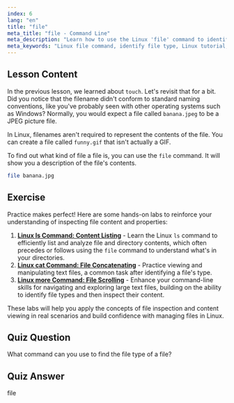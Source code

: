 ```yaml
---
index: 6
lang: "en"
title: "file"
meta_title: "file - Command Line"
meta_description: "Learn how to use the Linux 'file' command to identify file types and contents. Understand Linux file naming conventions with this beginner-friendly guide."
meta_keywords: "Linux file command, identify file type, Linux tutorial, file naming, beginner Linux, Linux guide"
---
```


## Lesson Content

In the previous lesson, we learned about `touch`. Let's revisit that for a bit. Did you notice that the filename didn't conform to standard naming conventions, like you've probably seen with other operating systems such as Windows? Normally, you would expect a file called `banana.jpeg` to be a JPEG picture file.

In Linux, filenames aren't required to represent the contents of the file. You can create a file called `funny.gif` that isn't actually a GIF.

To find out what kind of file a file is, you can use the `file` command. It will show you a description of the file's contents.

```bash
file banana.jpg
```

## Exercise

Practice makes perfect! Here are some hands-on labs to reinforce your understanding of inspecting file content and properties:

1. **[Linux ls Command: Content Listing](https://labex.io/labs/linux-linux-ls-command-content-listing-219205)** - Learn the Linux `ls` command to efficiently list and analyze file and directory contents, which often precedes or follows using the `file` command to understand what's in your directories.
2. **[Linux cat Command: File Concatenating](https://labex.io/labs/linux-linux-cat-command-file-concatenating-210986)** - Practice viewing and manipulating text files, a common task after identifying a file's type.
3. **[Linux more Command: File Scrolling](https://labex.io/labs/linux-linux-more-command-file-scrolling-214299)** - Enhance your command-line skills for navigating and exploring large text files, building on the ability to identify file types and then inspect their content.

These labs will help you apply the concepts of file inspection and content viewing in real scenarios and build confidence with managing files in Linux.

## Quiz Question

What command can you use to find the file type of a file?

## Quiz Answer

file
